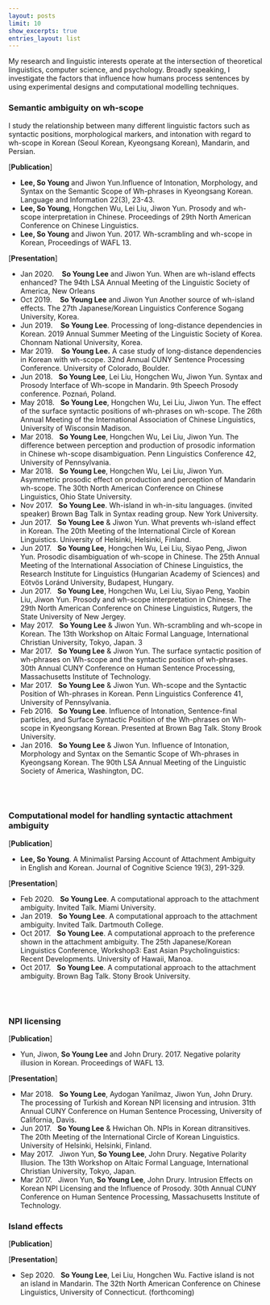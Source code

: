 ```yaml
---
layout: posts
limit: 10
show_excerpts: true
entries_layout: list
---
```



My research and linguistic interests operate at the intersection of theoretical linguistics, computer science, and psychology. Broadly speaking, I investigate the factors that influence how humans process sentences by using experimental designs and computational modelling techniques.

### Semantic ambiguity on wh-scope
I study the relationship between many different linguistic factors such as syntactic positions, morphological markers, and intonation with regard to wh-scope in Korean (Seoul Korean, Kyeongsang Korean), Mandarin, and Persian.

[**Publication**]
* **Lee, So Young** and Jiwon Yun.Influence of Intonation, Morphology, and Syntax on the Semantic Scope of Wh-phrases in Kyeongsang Korean. Language and Information 22(3), 23-43.
* **Lee, So Young**, Hongchen Wu, Lei Liu, Jiwon Yun. Prosody and wh-scope interpretation in Chinese. Proceedings of 29th North American Conference on Chinese Linguistics. 
* **Lee, So Young** and Jiwon Yun. 2017. Wh-scrambling and wh-scope in Korean, Proceedings of WAFL 13. 




[**Presentation**]

* Jan 2020. &nbsp;&nbsp; **So Young Lee** and Jiwon Yun. When are wh-island effects enhanced? The 94th LSA Annual
Meeting of the Linguistic Society of America, New Orleans
* Oct 2019. &nbsp;&nbsp; **So Young Lee** and Jiwon Yun Another source of wh-island effects. The 27th Japanese/Korean
Linguistics Conference Sogang University, Korea.
* Jun 2019. &nbsp;&nbsp; **So Young Lee**. Processing of long-distance dependencies in Korean. 2019 Annual Summer
Meeting of the Linguistic Society of Korea. Chonnam National University, Korea.
* Mar 2019. &nbsp;&nbsp; **So Young Lee.** A case study of long-distance dependencies in Korean with wh-scope. 32nd Annual
CUNY Sentence Processing Conference. University of Colorado, Boulder.
* Jun 2018.&nbsp;&nbsp; **So Young Lee**, Lei Liu, Hongchen Wu, Jiwon Yun. Syntax and Prosody Interface of Wh-scope in Mandarin. 9th Speech Prosody conference. Poznań, Poland. 
* May 2018.&nbsp;&nbsp; **So Young Lee**, Hongchen Wu, Lei Liu, Jiwon Yun. The effect of the surface syntactic positions of wh-phrases on wh-scope. The 26th Annual Meeting of the International Association of Chinese Linguistics, University of Wisconsin Madison.
* Mar 2018.&nbsp;&nbsp; **So Young Lee**, Hongchen Wu, Lei Liu, Jiwon Yun. The difference between perception and production of prosodic information in Chinese wh-scope disambiguation. Penn Linguistics Conference 42, University of Pennsylvania.
* Mar 2018.&nbsp;&nbsp; **So Young Lee**, Hongchen Wu, Lei Liu, Jiwon Yun. Asymmetric prosodic effect on production and perception of Mandarin wh-scope. The 30th North American Conference on Chinese Linguistics, Ohio State University.
* Nov 2017.&nbsp;&nbsp; **So Young Lee**. Wh-island in wh-in-situ languages. (invited speaker) Brown Bag Talk in Syntax reading group. New York University.
* Jun 2017.&nbsp;&nbsp; **So Young Lee** & Jiwon Yun. What prevents wh-island effect in Korean. The 20th Meeting of the International Circle of Korean Linguistics. University of Helsinki, Helsinki, Finland.
* Jun 2017.&nbsp;&nbsp; **So Young Lee**, Hongchen Wu, Lei Liu, Siyao Peng, Jiwon Yun. Prosodic disambiguation of wh-scope in Chinese. The 25th Annual Meeting of the International Association of Chinese Linguistics, the Research Institute for Linguistics (Hungarian Academy of Sciences) and Eötvös Loránd University, Budapest, Hungary.
* Jun 2017.&nbsp;&nbsp; **So Young Lee**, Hongchen Wu, Lei Liu, Siyao Peng, Yaobin Liu, Jiwon Yun. Prosody and wh-scope interpretation in Chinese. The 29th North American Conference on Chinese Linguistics, Rutgers, the State University of New Jergey.
* May 2017.&nbsp;&nbsp; **So Young Lee** & Jiwon Yun. Wh-scrambling and wh-scope in Korean. The 13th Workshop on Altaic Formal Language, International Christian University, Tokyo, Japan.
3
* Mar 2017.&nbsp;&nbsp; **So Young Lee** & Jiwon Yun. The surface syntactic position of wh-phrases on Wh-scope and the syntactic position of wh-phrases. 30th Annual CUNY Conference on Human Sentence Processing, Massachusetts Institute of Technology.
* Mar 2017.&nbsp;&nbsp; **So Young Lee** & Jiwon Yun. Wh-scope and the Syntactic Position of Wh-phrases in Korean. Penn Linguistics Conference 41, University of Pennsylvania.
* Feb 2016.&nbsp;&nbsp; **So Young Lee**. Influence of Intonation, Sentence-final particles, and Surface Syntactic Position of the Wh-phrases on Wh-scope in Kyeongsang Korean. Presented at Brown Bag Talk. Stony Brook University.
* Jan 2016.&nbsp;&nbsp; **So Young Lee** & Jiwon Yun. Influence of Intonation, Morphology and Syntax on the Semantic Scope of Wh-phrases in Kyeongsang Korean. The 90th LSA Annual Meeting of the Linguistic Society of America, Washington, DC.
<br />
<br />

### Computational model for handling syntactic attachment ambiguity

[**Publication**]
* **Lee, So Young**. A Minimalist Parsing Account of Attachment Ambiguity in English and Korean. Journal of Cognitive Science 19(3), 291-329. 

[**Presentation**]
* Feb 2020.&nbsp;&nbsp; **So Young Lee**. A computational approach to the attachment ambiguity. Invited Talk. Miami University.
* Jan 2019.&nbsp;&nbsp; **So Young Lee**. A computational approach to the attachment ambiguity. Invited Talk. Dartmouth College.
* Oct 2017.&nbsp;&nbsp; **So Young Lee**. A computational approach to the preference shown in the attachment ambiguity. The 25th Japanese/Korean Linguistics Conference, Workshop3: East Asian Psycholinguistics: Recent Developments. University of Hawaii, Manoa.
* Oct 2017.&nbsp;&nbsp; **So Young Lee**. A computational approach to the attachment ambiguity. Brown Bag Talk. Stony Brook University.
<br />
<br />

### NPI licensing 
[**Publication**]
* Yun, Jiwon, **So Young Lee** and John Drury. 2017. Negative polarity illusion in Korean. Proceedings of WAFL 13. 

[**Presentation**]
* Mar 2018.&nbsp;&nbsp; **So Young Lee**, Aydogan Yanilmaz, Jiwon Yun, John Drury. The processing of Turkish and Korean NPI licensing and intrusion. 31th Annual CUNY Conference on Human Sentence Processing, University of California, Davis.
* Jun 2017.&nbsp;&nbsp; **So Young Lee** & Hwichan Oh. NPIs in Korean ditransitives. The 20th Meeting of the International Circle of Korean Linguistics. University of Helsinki, Helsinki, Finland.
* May 2017.&nbsp;&nbsp; Jiwon Yun, **So Young Lee**, John Drury. Negative Polarity Illusion. The 13th Workshop on Altaic Formal Language, International Christian University, Tokyo, Japan.
* Mar 2017.&nbsp;&nbsp; Jiwon Yun, **So Young Lee**, John Drury. Intrusion Effects on Korean NPI Licensing and the Influence of Prosody. 30th Annual CUNY Conference on Human Sentence Processing, Massachusetts Institute of Technology.


### Island effects 
[**Publication**]


[**Presentation**]
* Sep 2020.&nbsp;&nbsp; **So Young Lee**, Lei Liu, Hongchen Wu. Factive island is not an island in Mandarin. The 32th North American Conference on Chinese Linguistics, University of Connecticut. (forthcoming)
